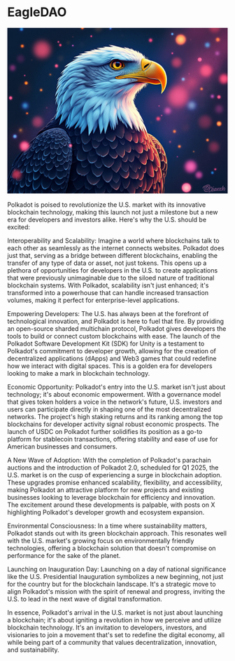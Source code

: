 # EagleDAO
![](images/JAM_USA_DOT.jpeg)

Polkadot is poised to revolutionize the U.S. market with its innovative blockchain technology, making this launch not just a milestone but a new era for developers and investors alike. Here's why the U.S. should be excited:

Interoperability and Scalability: Imagine a world where blockchains talk to each other as seamlessly as the internet connects websites. Polkadot does just that, serving as a bridge between different blockchains, enabling the transfer of any type of data or asset, not just tokens. This opens up a plethora of opportunities for developers in the U.S. to create applications that were previously unimaginable due to the siloed nature of traditional blockchain systems. With Polkadot, scalability isn't just enhanced; it's transformed into a powerhouse that can handle increased transaction volumes, making it perfect for enterprise-level applications.

Empowering Developers: The U.S. has always been at the forefront of technological innovation, and Polkadot is here to fuel that fire. By providing an open-source sharded multichain protocol, Polkadot gives developers the tools to build or connect custom blockchains with ease. The launch of the Polkadot Software Development Kit (SDK) for Unity is a testament to Polkadot's commitment to developer growth, allowing for the creation of decentralized applications (dApps) and Web3 games that could redefine how we interact with digital spaces. This is a golden era for developers looking to make a mark in blockchain technology.

Economic Opportunity: Polkadot's entry into the U.S. market isn't just about technology; it's about economic empowerment. With a governance model that gives token holders a voice in the network's future, U.S. investors and users can participate directly in shaping one of the most decentralized networks. The project's high staking returns and its ranking among the top blockchains for developer activity signal robust economic prospects. The launch of USDC on Polkadot further solidifies its position as a go-to platform for stablecoin transactions, offering stability and ease of use for American businesses and consumers.

A New Wave of Adoption: With the completion of Polkadot's parachain auctions and the introduction of Polkadot 2.0, scheduled for Q1 2025, the U.S. market is on the cusp of experiencing a surge in blockchain adoption. These upgrades promise enhanced scalability, flexibility, and accessibility, making Polkadot an attractive platform for new projects and existing businesses looking to leverage blockchain for efficiency and innovation. The excitement around these developments is palpable, with posts on X highlighting Polkadot's developer growth and ecosystem expansion.

Environmental Consciousness: In a time where sustainability matters, Polkadot stands out with its green blockchain approach. This resonates well with the U.S. market's growing focus on environmentally friendly technologies, offering a blockchain solution that doesn't compromise on performance for the sake of the planet.

Launching on Inauguration Day: Launching on a day of national significance like the U.S. Presidential Inauguration symbolizes a new beginning, not just for the country but for the blockchain landscape. It's a strategic move to align Polkadot's mission with the spirit of renewal and progress, inviting the U.S. to lead in the next wave of digital transformation.

In essence, Polkadot's arrival in the U.S. market is not just about launching a blockchain; it's about igniting a revolution in how we perceive and utilize blockchain technology. It's an invitation to developers, investors, and visionaries to join a movement that's set to redefine the digital economy, all while being part of a community that values decentralization, innovation, and sustainability.
